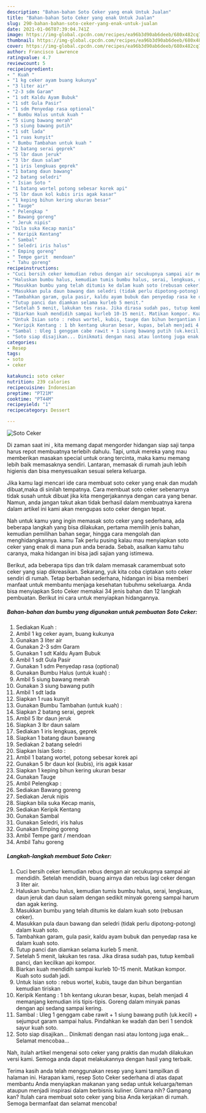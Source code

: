 ```yaml
---
description: "Bahan-bahan Soto Ceker yang enak Untuk Jualan"
title: "Bahan-bahan Soto Ceker yang enak Untuk Jualan"
slug: 290-bahan-bahan-soto-ceker-yang-enak-untuk-jualan
date: 2021-01-06T07:39:04.741Z
image: https://img-global.cpcdn.com/recipes/ea96b3d90ab6deeb/680x482cq70/soto-ceker-foto-resep-utama.jpg
thumbnail: https://img-global.cpcdn.com/recipes/ea96b3d90ab6deeb/680x482cq70/soto-ceker-foto-resep-utama.jpg
cover: https://img-global.cpcdn.com/recipes/ea96b3d90ab6deeb/680x482cq70/soto-ceker-foto-resep-utama.jpg
author: Francisco Lawrence
ratingvalue: 4.7
reviewcount: 5
recipeingredient:
- " Kuah "
- "1 kg ceker ayam buang kukunya"
- "3 liter air"
- "2-3 sdm Garam"
- "1 sdt Kaldu Ayam Bubuk"
- "1 sdt Gula Pasir"
- "1 sdm Penyedap rasa optional"
- " Bumbu Halus untuk kuah "
- "5 siung bawang merah"
- "3 siung bawang putih"
- "1 sdt lada"
- "1 ruas kunyit"
- " Bumbu Tambahan untuk kuah "
- "2 batang serai geprek"
- "5 lbr daun jeruk"
- "3 lbr daun salam"
- "1 iris lengkuas geprek"
- "1 batang daun bawang"
- "2 batang seledri"
- " Isian Soto "
- "1 batang wortel potong sebesar korek api"
- "5 lbr daun kol kubis iris agak kasar"
- "1 keping bihun kering ukuran besar"
- " Tauge"
- " Pelengkap "
- " Bawang goreng"
- " Jeruk nipis"
- "bila suka Kecap manis"
- " Keripik Kentang"
- " Sambal"
- " Seledri iris halus"
- " Emping goreng"
- " Tempe garit  mendoan"
- " Tahu goreng"
recipeinstructions:
- "Cuci bersih ceker kemudian rebus dengan air secukupnya sampai air mendidih. Setelah mendidih, buang airnya dan rebus lagi ceker dengan 3 liter air."
- "Haluskan bumbu halus, kemudian tumis bumbu halus, serai, lengkuas, daun jeruk dan daun salam dengan sedikit minyak goreng sampai harum dan agak kering."
- "Masukkan bumbu yang telah ditumis ke dalam kuah soto (rebusan ceker)."
- "Masukkan pula daun bawang dan seledri (tidak perlu dipotong-potong) dalam kuah soto."
- "Tambahkan garam, gula pasir, kaldu ayam bubuk dan penyedap rasa ke dalam kuah soto."
- "Tutup panci dan diamkan selama kurleb 5 menit."
- "Setelah 5 menit, lakukan tes rasa. Jika dirasa sudah pas, tutup kembali panci, dan kecilkan api kompor."
- "Biarkan kuah mendidih sampai kurleb 10-15 menit. Matikan kompor. Kuah soto sudah jadi."
- "Untuk Isian soto : rebus wortel, kubis, tauge dan bihun bergantian kemudian tiriskan"
- "Keripik Kentang : 1 bh kentang ukuran besar, kupas, belah menjadi 4 memanjang kemudian iris tipis-tipis. Goreng dalam minyak panas dengan api sedang sampai kering."
- "Sambal : Uleg 1 genggam cabe rawit + 1 siung bawang putih (uk.kecil) + sejumput garam sampai halus. Pindahkan ke wadah dan beri 1 sendok sayur kuah soto."
- "Soto siap disajikan... Dinikmati dengan nasi atau lontong juga enak... Selamat mencobaa..."
categories:
- Resep
tags:
- soto
- ceker

katakunci: soto ceker 
nutrition: 239 calories
recipecuisine: Indonesian
preptime: "PT21M"
cooktime: "PT44M"
recipeyield: "1"
recipecategory: Dessert

---
```



![Soto Ceker](https://img-global.cpcdn.com/recipes/ea96b3d90ab6deeb/680x482cq70/soto-ceker-foto-resep-utama.jpg)

Di zaman  saat ini , kita memang dapat mengorder hidangan siap saji tanpa harus repot membuatnya terlebih dahulu. Tapi, untuk mereka yang mau memberikan masakan special untuk orang tercinta, maka kamu memang lebih baik memasaknya sendiri. Lantaran, memasak di rumah jauh lebih higienis dan bisa menyesuaikan sesuai selera keluarga.

Jika kamu lagi mencari ide cara membuat soto ceker yang enak dan mudah dibuat,maka di sinilah tempatnya. Cara membuat soto ceker  sebenarnya tidak susah untuk dibuat jika kita mengerjakannya dengan cara yang benar. Namun, anda jangan takut akan tidak berhasil dalam membuatnya 
karena dalam artikel ini kami akan mengupas soto ceker dengan tepat.  



Nah untuk kamu yang ingin memasak soto ceker yang sederhana, ada beberapa langkah yang bisa dilakukan, pertama memilih jenis bahan, kemudian pemilihan bahan segar, hingga cara mengolah dan menghidangkannya. kamu Tak perlu pusing kalau mau menyiapkan soto ceker yang enak di mana pun anda berada. Sebab, asalkan kamu  tahu caranya, maka hidangan ini bisa jadi sajian yang istimewa.

Berikut, ada beberapa tips dan trik dalam memasak caramembuat soto ceker yang siap dikreasikan. Sekarang, yuk kita coba ciptakan soto ceker sendiri di rumah. Tetap berbahan sederhana, hidangan ini bisa memberi manfaat untuk membantu menjaga kesehatan tubuhmu sekeluarga. Anda bisa menyiapkan Soto Ceker memakai 34 jenis bahan dan 12 langkah pembuatan. Berikut ini cara untuk menyiapkan hidangannya.

<!--inarticleads1-->

##### Bahan-bahan dan bumbu yang digunakan untuk pembuatan Soto Ceker:

1. Sediakan  Kuah :
1. Ambil 1 kg ceker ayam, buang kukunya
1. Gunakan 3 liter air
1. Gunakan 2-3 sdm Garam
1. Gunakan 1 sdt Kaldu Ayam Bubuk
1. Ambil 1 sdt Gula Pasir
1. Gunakan 1 sdm Penyedap rasa (optional)
1. Gunakan  Bumbu Halus (untuk kuah) :
1. Ambil 5 siung bawang merah
1. Gunakan 3 siung bawang putih
1. Ambil 1 sdt lada
1. Siapkan 1 ruas kunyit
1. Gunakan  Bumbu Tambahan (untuk kuah) :
1. Siapkan 2 batang serai, geprek
1. Ambil 5 lbr daun jeruk
1. Siapkan 3 lbr daun salam
1. Sediakan 1 iris lengkuas, geprek
1. Siapkan 1 batang daun bawang
1. Sediakan 2 batang seledri
1. Siapkan  Isian Soto :
1. Ambil 1 batang wortel, potong sebesar korek api
1. Gunakan 5 lbr daun kol (kubis), iris agak kasar
1. Siapkan 1 keping bihun kering ukuran besar
1. Gunakan  Tauge
1. Ambil  Pelengkap :
1. Sediakan  Bawang goreng
1. Sediakan  Jeruk nipis
1. Siapkan bila suka Kecap manis,
1. Sediakan  Keripik Kentang
1. Gunakan  Sambal
1. Gunakan  Seledri, iris halus
1. Gunakan  Emping goreng
1. Ambil  Tempe garit / mendoan
1. Ambil  Tahu goreng




<!--inarticleads2-->

##### Langkah-langkah membuat Soto Ceker:

1. Cuci bersih ceker kemudian rebus dengan air secukupnya sampai air mendidih. Setelah mendidih, buang airnya dan rebus lagi ceker dengan 3 liter air.
1. Haluskan bumbu halus, kemudian tumis bumbu halus, serai, lengkuas, daun jeruk dan daun salam dengan sedikit minyak goreng sampai harum dan agak kering.
1. Masukkan bumbu yang telah ditumis ke dalam kuah soto (rebusan ceker).
1. Masukkan pula daun bawang dan seledri (tidak perlu dipotong-potong) dalam kuah soto.
1. Tambahkan garam, gula pasir, kaldu ayam bubuk dan penyedap rasa ke dalam kuah soto.
1. Tutup panci dan diamkan selama kurleb 5 menit.
1. Setelah 5 menit, lakukan tes rasa. Jika dirasa sudah pas, tutup kembali panci, dan kecilkan api kompor.
1. Biarkan kuah mendidih sampai kurleb 10-15 menit. Matikan kompor. Kuah soto sudah jadi.
1. Untuk Isian soto : rebus wortel, kubis, tauge dan bihun bergantian kemudian tiriskan
1. Keripik Kentang : 1 bh kentang ukuran besar, kupas, belah menjadi 4 memanjang kemudian iris tipis-tipis. Goreng dalam minyak panas dengan api sedang sampai kering.
1. Sambal : Uleg 1 genggam cabe rawit + 1 siung bawang putih (uk.kecil) + sejumput garam sampai halus. Pindahkan ke wadah dan beri 1 sendok sayur kuah soto.
1. Soto siap disajikan... Dinikmati dengan nasi atau lontong juga enak... Selamat mencobaa...




Nah, itulah artikel mengenai  soto ceker  yang praktis dan mudah dilakukan versi kami. Semoga anda dapat melakukannya dengan hasil yang terbaik. 

Terima kasih anda telah menggunakan resep yang kami tampilkan di halaman ini. Harapan kami, resep  Soto Ceker sederhana di atas dapat membantu Anda menyiapkan makanan yang sedap untuk keluarga/teman ataupun menjadi inspirasi dalam berbisnis kuliner. Gimana nih? Gampang kan? Itulah cara membuat soto ceker yang bisa Anda kerjakan di rumah. Semoga bermanfaat dan selamat mencoba!

